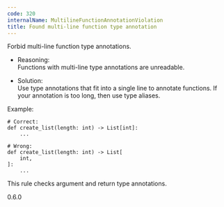 ```yaml
---
code: 320
internalName: MultilineFunctionAnnotationViolation
title: Found multi-line function type annotation
---
```


Forbid multi-line function type annotations.

  - Reasoning:  
    Functions with multi-line type annotations are unreadable.

  - Solution:  
    Use type annotations that fit into a single line to annotate
    functions. If your annotation is too long, then use type aliases.

Example:

    # Correct:
    def create_list(length: int) -> List[int]:
        ...
    
    # Wrong:
    def create_list(length: int) -> List[
        int,
    ]:
        ...

This rule checks argument and return type annotations.

<div class="versionadded">

0.6.0

</div>